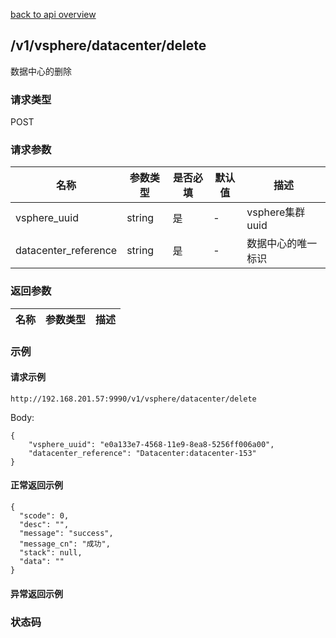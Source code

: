 [back to api overview](../api_overview.md#api)

## /v1/vsphere/datacenter/delete
数据中心的删除
### 请求类型
POST

### 请求参数

 名称 | 参数类型 | 是否必填 | 默认值 | 描述
--- |---|---|--- |---
 vsphere_uuid|string| 是|- | vsphere集群uuid
 datacenter_reference|string| 是|- |数据中心的唯一标识

### 返回参数

名称|参数类型|描述
---|---|---


### 示例

#### 请求示例
```
http://192.168.201.57:9990/v1/vsphere/datacenter/delete
```
Body:
```
{
	"vsphere_uuid": "e0a133e7-4568-11e9-8ea8-5256ff006a00",
	"datacenter_reference": "Datacenter:datacenter-153"
}
```

#### 正常返回示例
```
{
  "scode": 0,
  "desc": "",
  "message": "success",
  "message_cn": "成功",
  "stack": null,
  "data": ""
}
```

#### 异常返回示例

### 状态码